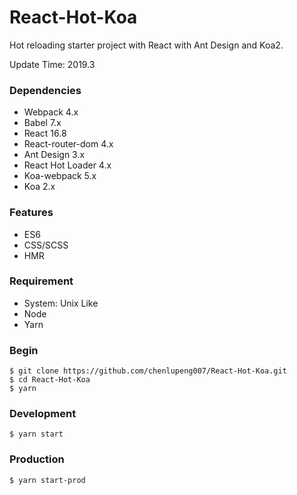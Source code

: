 # React-Hot-Koa
Hot reloading starter project with React with Ant Design and Koa2.

Update Time: 2019.3

### Dependencies
- Webpack 4.x
- Babel 7.x
- React 16.8
- React-router-dom 4.x
- Ant Design 3.x
- React Hot Loader 4.x
- Koa-webpack 5.x
- Koa 2.x

### Features
- ES6
- CSS/SCSS
- HMR

### Requirement
- System: Unix Like
- Node
- Yarn

### Begin
```
$ git clone https://github.com/chenlupeng007/React-Hot-Koa.git
$ cd React-Hot-Koa
$ yarn
```

### Development
```
$ yarn start
```

### Production
```
$ yarn start-prod
```